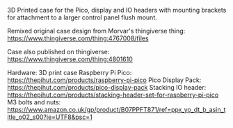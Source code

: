 3D Printed case for the Pico, display and IO headers with mounting brackets for attachment to a larger control panel flush mount.

Remixed original case design from Morvar's thingiverse thing: https://www.thingiverse.com/thing:4767008/files

Case also published on thingiverse: https://www.thingiverse.com/thing:4801610

Hardware:
3D print case
Raspberry Pi Pico: https://thepihut.com/products/raspberry-pi-pico
Pico Display Pack: https://thepihut.com/products/pico-display-pack
Stacking IO header: https://thepihut.com/products/stacking-header-set-for-raspberry-pi-pico
M3 bolts and nuts: https://www.amazon.co.uk/gp/product/B07PPFT871/ref=ppx_yo_dt_b_asin_title_o02_s00?ie=UTF8&psc=1